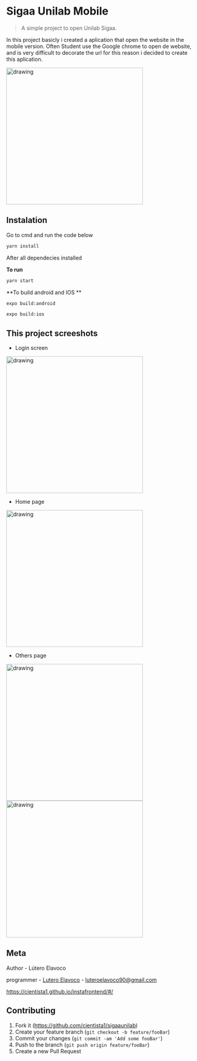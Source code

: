 # Sigaa Unilab Mobile 
>A simple project to open Unilab Sigaa. 

In this project basicly i created a aplication that open the website in the mobile version. Often Student use the Google chrome to open de website, and is very difficult to decorate the url for this reason i decided to create this aplication. 


<img src="public/photo2.jpeg" alt="drawing" width="360" />

## Instalation 

Go to cmd and run the code below 

```sh
yarn install
```

After all dependecies installed

**To run**

```sh
yarn start 
```



**To build android and IOS **

```sh
expo build:android
```

```sh
expo build:ios
```



## This project screeshots

* Login screen 

<img src="public/photo5.jpeg" alt="drawing" width="360" />

* Home page
<img src="public/photo1.jpeg" alt="drawing" width="360" />

* Others page


<img src="public/photo3.jpeg" alt="drawing" width="360" />
<img src="public/photo4.jpeg" alt="drawing" width="360" />

## Meta

Author - Lútero Elavoco

programmer -  [Lutero Elavoco](https://www.linkedin.com/in/l%C3%BAtero-elavoco-5951b619b/) - luteroelavoco90@gmail.com

https://cientista1.github.io/instafrontend/#/

## Contributing 

1. Fork it (https://github.com/cientista1/sigaaunilab)
2. Create your feature branch (`git checkout -b feature/fooBar`)
3. Commit your changes (`git commit -am 'Add some fooBar'`)
4. Push to the branch (`git push origin feature/fooBar`)
5. Create a new Pull Request

